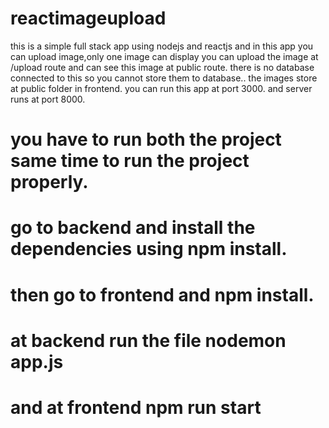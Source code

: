 # reactimageupload
this is a simple full stack app using nodejs and reactjs and in this app you can upload image,only one image can display 
you can upload the image at /upload route and can see this image at public route.
there is no database connected to this so you cannot store them to database.. the images store at public folder in frontend.
you can run this app at port 3000.
and server runs at port 8000.
# you have to run both the project same time to run the project properly.
# go to backend and install the dependencies using npm install.
# then go to frontend and npm install.
# at backend run the file nodemon app.js
# and at frontend npm run start
